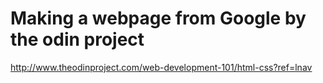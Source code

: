 # Making a webpage from Google by the odin project

http://www.theodinproject.com/web-development-101/html-css?ref=lnav
